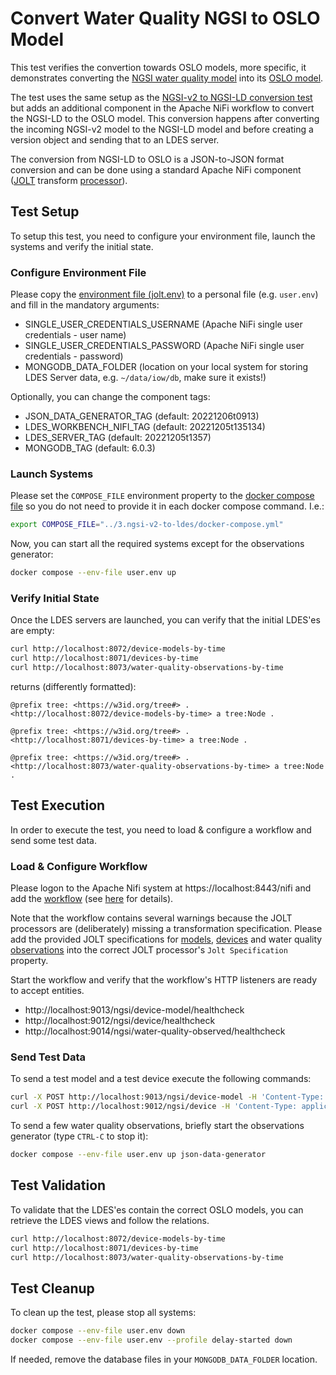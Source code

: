 # Convert Water Quality NGSI to OSLO Model

This test verifies the convertion towards OSLO models, more specific, it demonstrates converting the [NGSI water quality model](https://github.com/smart-data-models/dataModel.WaterQuality) into its [OSLO model](https://data.vlaanderen.be/standaarden/standaard-in-ontwikkeling/vocabularium-en-applicatieprofiel-oslo-waterkwaliteit.html).

The test uses the same setup as the [NGSI-v2 to NGSI-LD conversion test](../3.ngsi-v2-to-ldes/README.md) but adds an additional component in the Apache NiFi workflow to convert the NGSI-LD to the OSLO model. This conversion happens after converting the incoming NGSI-v2 model to the NGSI-LD model and before creating a version object and sending that to an LDES server.

The conversion from NGSI-LD to OSLO is a JSON-to-JSON format conversion and can be done using a standard Apache NiFi component ([JOLT](https://jolt-demo.appspot.com/#inception) transform [processor](https://nifi.apache.org/docs/nifi-docs/components/org.apache.nifi/nifi-standard-nar/1.17.0/org.apache.nifi.processors.standard.JoltTransformJSON/index.html)).


## Test Setup
To setup this test, you need to configure your environment file, launch the systems and verify the initial state.

### Configure Environment File
Please copy the [environment file (jolt.env)](./jolt.env) to a personal file (e.g. `user.env`) and fill in the mandatory arguments:

* SINGLE_USER_CREDENTIALS_USERNAME (Apache NiFi single user credentials - user name)
* SINGLE_USER_CREDENTIALS_PASSWORD (Apache NiFi single user credentials - password)
* MONGODB_DATA_FOLDER (location on your local system for storing LDES Server data, e.g. `~/data/iow/db`, make sure it exists!)

Optionally, you can change the component tags:

* JSON_DATA_GENERATOR_TAG (default: 20221206t0913)
* LDES_WORKBENCH_NIFI_TAG (default: 20221205t135134)
* LDES_SERVER_TAG (default: 20221205t1357)
* MONGODB_TAG (default: 6.0.3)

### Launch Systems
Please set the `COMPOSE_FILE` environment property to the [docker compose file](../3.ngsi-v2-to-ldes/docker-compose.yml) so you do not need to provide it in each docker compose command. I.e.:
```bash
export COMPOSE_FILE="../3.ngsi-v2-to-ldes/docker-compose.yml"
```
Now, you can start all the required systems except for the observations generator:
```bash
docker compose --env-file user.env up
```

### Verify Initial State
Once the LDES servers are launched, you can verify that the initial LDES'es are empty:
```bash
curl http://localhost:8072/device-models-by-time
curl http://localhost:8071/devices-by-time
curl http://localhost:8073/water-quality-observations-by-time
```
returns (differently formatted):
```
@prefix tree: <https://w3id.org/tree#> .
<http://localhost:8072/device-models-by-time> a tree:Node .

@prefix tree: <https://w3id.org/tree#> .
<http://localhost:8071/devices-by-time> a tree:Node .

@prefix tree: <https://w3id.org/tree#> .
<http://localhost:8073/water-quality-observations-by-time> a tree:Node .
```

## Test Execution
In order to execute the test, you need to load & configure a workflow and send some test data.

### Load & Configure Workflow
Please logon to the Apache Nifi system at https://localhost:8443/nifi and add the [workflow](./nifi-workflow.json) (see [here](../../../support/context/workflow/README.md#creating-a-workflow) for details).

Note that the workflow contains several warnings because the JOLT processors are (deliberately) missing a transformation specification. Please add the provided JOLT specifications for [models](./data/transforms/device-model.jolt-transform.json), [devices](./data/transforms/device.jolt-transform.json) and water quality [observations](./data/transforms/wqo.jolt-transform.json) into the correct JOLT processor's `Jolt Specification` property.

Start the workflow and verify that the workflow's HTTP listeners are ready to accept entities.
* http://localhost:9013/ngsi/device-model/healthcheck
* http://localhost:9012/ngsi/device/healthcheck
* http://localhost:9014/ngsi/water-quality-observed/healthcheck

### Send Test Data
To send a test model and a test device execute the following commands:
```bash
curl -X POST http://localhost:9013/ngsi/device-model -H 'Content-Type: application/json' -d '@data/device-model.json' 
curl -X POST http://localhost:9012/ngsi/device -H 'Content-Type: application/json' -d '@data/device.json' 
```

To send a few water quality observations, briefly start the observations generator (type `CTRL-C` to stop it):
```bash
docker compose --env-file user.env up json-data-generator
```

## Test Validation
To validate that the LDES'es contain the correct OSLO models, you can retrieve the LDES views and follow the relations.
```bash
curl http://localhost:8072/device-models-by-time
curl http://localhost:8071/devices-by-time
curl http://localhost:8073/water-quality-observations-by-time
```

## Test Cleanup
To clean up the test, please stop all systems:
```bash
docker compose --env-file user.env down
docker compose --env-file user.env --profile delay-started down
```

If needed, remove the database files in your `MONGODB_DATA_FOLDER` location.
